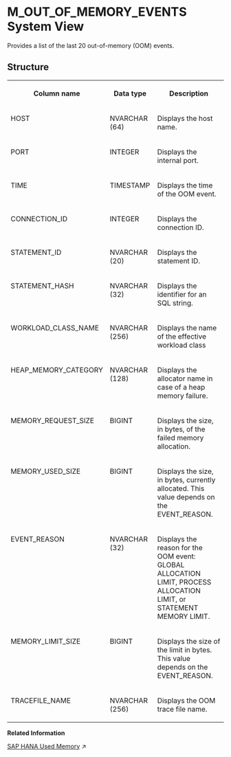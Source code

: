 <!-- loio933cf12f60f840868bd1224063416253 -->

# M\_OUT\_OF\_MEMORY\_EVENTS System View

Provides a list of the last 20 out-of-memory \(OOM\) events.



## Structure


<table>
<tr>
<th valign="top">

Column name



</th>
<th valign="top">

Data type



</th>
<th valign="top">

Description



</th>
</tr>
<tr>
<td valign="top">

HOST



</td>
<td valign="top">

NVARCHAR \(64\)



</td>
<td valign="top">

Displays the host name.



</td>
</tr>
<tr>
<td valign="top">

PORT



</td>
<td valign="top">

INTEGER



</td>
<td valign="top">

Displays the internal port.



</td>
</tr>
<tr>
<td valign="top">

TIME



</td>
<td valign="top">

TIMESTAMP



</td>
<td valign="top">

Displays the time of the OOM event.



</td>
</tr>
<tr>
<td valign="top">

CONNECTION\_ID



</td>
<td valign="top">

INTEGER



</td>
<td valign="top">

Displays the connection ID.



</td>
</tr>
<tr>
<td valign="top">

STATEMENT\_ID



</td>
<td valign="top">

NVARCHAR \(20\)



</td>
<td valign="top">

Displays the statement ID.



</td>
</tr>
<tr>
<td valign="top">

STATEMENT\_HASH



</td>
<td valign="top">

NVARCHAR \(32\)



</td>
<td valign="top">

Displays the identifier for an SQL string.



</td>
</tr>
<tr>
<td valign="top">

WORKLOAD\_CLASS\_NAME



</td>
<td valign="top">

NVARCHAR \(256\)



</td>
<td valign="top">

Displays the name of the effective workload class



</td>
</tr>
<tr>
<td valign="top">

HEAP\_MEMORY\_CATEGORY



</td>
<td valign="top">

NVARCHAR \(128\)



</td>
<td valign="top">

Displays the allocator name in case of a heap memory failure.



</td>
</tr>
<tr>
<td valign="top">

MEMORY\_REQUEST\_SIZE



</td>
<td valign="top">

BIGINT



</td>
<td valign="top">

Displays the size, in bytes, of the failed memory allocation.



</td>
</tr>
<tr>
<td valign="top">

MEMORY\_USED\_SIZE



</td>
<td valign="top">

BIGINT



</td>
<td valign="top">

Displays the size, in bytes, currently allocated. This value depends on the EVENT\_REASON.



</td>
</tr>
<tr>
<td valign="top">

EVENT\_REASON



</td>
<td valign="top">

NVARCHAR \(32\)



</td>
<td valign="top">

Displays the reason for the OOM event: GLOBAL ALLOCATION LIMIT, PROCESS ALLOCATION LIMIT, or STATEMENT MEMORY LIMIT.



</td>
</tr>
<tr>
<td valign="top">

MEMORY\_LIMIT\_SIZE



</td>
<td valign="top">

BIGINT



</td>
<td valign="top">

Displays the size of the limit in bytes. This value depends on the EVENT\_REASON.



</td>
</tr>
<tr>
<td valign="top">

TRACEFILE\_NAME



</td>
<td valign="top">

NVARCHAR \(256\)



</td>
<td valign="top">

Displays the OOM trace file name.



</td>
</tr>
</table>

**Related Information**  


[SAP HANA Used Memory](https://help.sap.com/viewer/f9c5015e72e04fffa14d7d4f7267d897/2023_2_QRC/en-US/8d277dcc98a94784a4375c029d19d088.html "The total amount of memory used by SAP HANA is referred to as used memory. It includes program code and stack, all data and system tables, and the memory required for temporary computations.") :arrow_upper_right:

